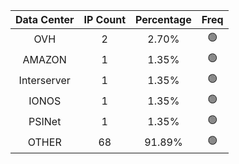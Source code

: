 | Data Center | IP Count | Percentage | Freq |
|:------------:|:--------:|:-----------:|:-----:|
| OVH | 2 | 2.70% | 🟢 |
| AMAZON | 1 | 1.35% | 🟢 |
| Interserver | 1 | 1.35% | 🟢 |
| IONOS | 1 | 1.35% | 🟢 |
| PSINet | 1 | 1.35% | 🟢 |
| OTHER | 68 | 91.89% | 🟢 |